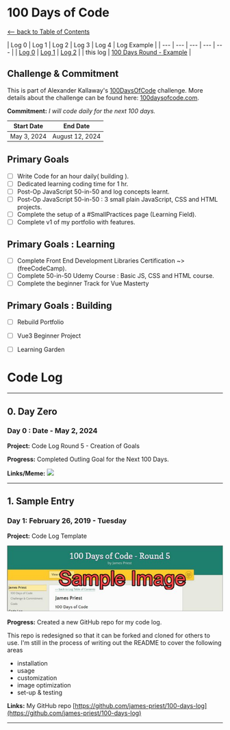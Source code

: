 <!-- ---
title: 100 Days of Code - Round 4
description: by Nerajno
#pg_bk_color: '#e6e8de'
#header_bk_color: '#1a7f6d'
#link_color: '#1a7f6d'
---
<!-- markdownlint-disable MD022 MD024 MD032 MD033 -->

# 100 Days of Code
<p class="toc"><a href="./index.html">&lt;– back to Table of Contents</a></p>

| Log 0 | Log 1 | Log 2 | Log 3 | Log 4 | Log Example |
| --- | --- | --- | --- | --- |
| [Log 0](log0.md) | [Log 1](log1.md) | [Log 2](log2.md) |  | this log |  [100 Days Round - Example](log8.html) |

## Challenge & Commitment
This is part of Alexander Kallaway's [100DaysOfCode](https://github.com/Kallaway/100-days-of-code "the official repo") challenge. More details about the challenge can be found here: [100daysofcode.com](http://100daysofcode.com/ "100daysofcode.com").

**Commitment:** *I will code daily for the next 100 days.*

|  Start Date   | End Date     |
| ------------- | ------------ |
| May 3, 2024 | August 12, 2024 |

## Primary Goals
- [ ] Write Code for an hour daily( building ).
- [ ] Dedicated learning coding time for 1 hr.
- [ ] Post-Op JavaScript 50-in-50 and log concepts learnt.
- [ ] Post-Op JavaScript 50-in-50 : 3 small plain JavaScript, CSS and HTML projects.
- [ ] Complete the setup of a #SmallPractices page (Learning Field).
- [ ] Complete v1 of my portfolio with features.

## Primary Goals : Learning
- [ ] Complete Front End Development Libraries Certification  ~> (freeCodeCamp).
- [ ] Complete 50-in-50 Udemy Course : Basic JS, CSS and HTML course.
- [ ] Complete the beginner Track for Vue Masterty

## Primary Goals : Building
- [ ] Rebuild Portfolio
- [ ] Vue3 Beginner Project
- [ ] Learning Garden


# Code Log
---


## 0. Day Zero
### Day 0 : Date - May 2, 2024

**Project:** Code Log Round 5 - Creation of Goals

**Progress:** Completed Outling Goal for the Next 100 Days.

**Links/Meme:**
![](https://media.giphy.com/media/v1.Y2lkPTc5MGI3NjExaWwyd3g0OTkxZjA0d3FlaGw0czRlajk2eTc1dnBnOG5mdG52aWY5diZlcD12MV9pbnRlcm5hbF9naWZfYnlfaWQmY3Q9Zw/603cLZVdYomSgIBhB0.gif)

---

## 1. Sample Entry
### Day 1: February 26, 2019 - Tuesday

**Project:** Code Log Template

[![new code log](assets/images/day1-small.jpg)](assets/images/day1.jpg)

**Progress:** Created a new GitHub repo for my code log.

This repo is redesigned so that it can be forked and cloned for others to use. I'm still in the process of writing out the README to cover the following areas

- installation
- usage
- customization
- image optimization
- set-up & testing

**Links:** My GitHub repo [https://github.com/james-priest/100-days-log](https://github.com/james-priest/100-days-log)

---
